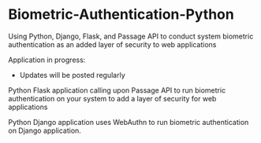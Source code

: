 # Biometric-Authentication-Python
Using Python, Django, Flask, and Passage API to conduct system biometric authentication as an added layer of security to web applications

Application in progress:
 - Updates will be posted regularly

Python Flask application calling upon Passage API to run biometric authentication on your system to add a layer of security for web applications

Python Django application uses WebAuthn to run biometric authentication on Django application. 
